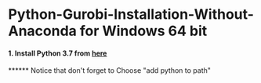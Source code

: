 # Python-Gurobi-Installation-Without-Anaconda for Windows 64 bit



#### 1. Install Python 3.7 from [here](https://www.python.org/ftp/python/3.7.7/python-3.7.7.exe)
****** Notice that don't forget to Choose  "add python to path"
